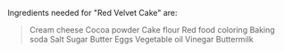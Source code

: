 Ingredients needed for "Red Velvet Cake" are:
> Cream cheese
> Cocoa powder
> Cake flour
> Red food coloring
> Baking soda
> Salt
> Sugar
> Butter
> Eggs
> Vegetable oil
> Vinegar
> Buttermilk
> 